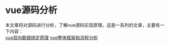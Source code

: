 # vue源码分析
本文章将对源码进行分析，了解vue源码实现原理，这是一系列的文章，主要有一下内容：<br>
[vue双向数据绑定原理](https://github.com/jackfxq/vue-source/issues/2) 
[vue整体框架和流程分析](https://github.com/jackfxq/vue-source/issues/1) 
